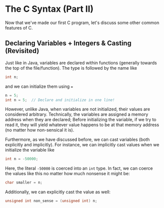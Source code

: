 # The C Syntax (Part II)
Now that we've made our first C program, let's discuss some other common features of C.

## Declaring Variables + Integers & Casting (Revisited)
Just like in Java, variables are declared within functions (generally towards the top of the file/function). The type is followed by the name like
```c
int n;
```
and we can initialize them using `=`
```c
n = 5;
int n = 5;  // Declare and initialize in one line!
```
However, unlike Java, when variables are not initialized, their values are considered arbitrary. Technically, the variables are assigned a memory address when they are declared; Before initializing the variable, if we try to read it, they will yield whatever value happens to be at that memory address (no matter how non-sensical it is).

Furthermore, as we have discussed before, we can cast variables (both explicitly and implicitly). For instance, we can implicitly cast values when we initialize the variable like
```c
int n = -50000;
```
Here, the literal `-50000` is coerced into an `int` type. In fact, we can coerce the values like this no matter how much nonsense it might be:
```c
char smaller = n;
```
Additionally, we can explicitly cast the value as well:
```c
unsigned int non_sense = (unsigned int) n;
```
